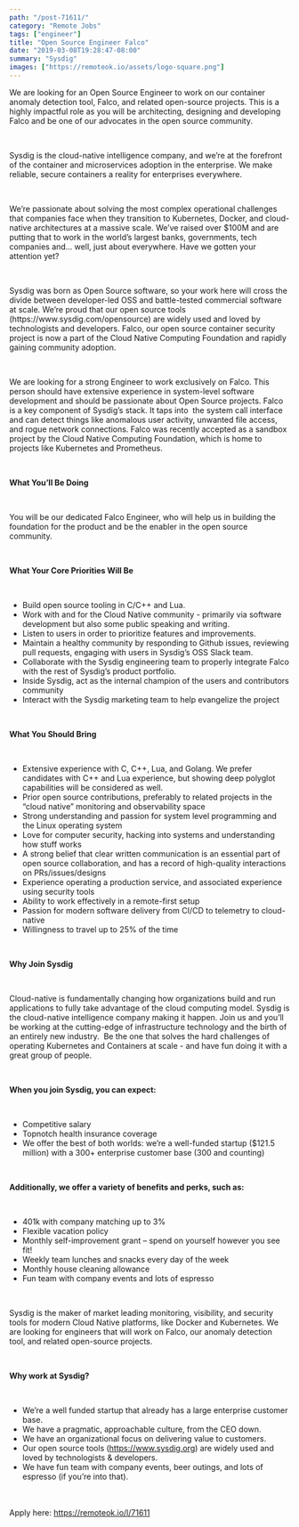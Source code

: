 ```yaml
---
path: "/post-71611/"
category: "Remote Jobs"
tags: ["engineer"]
title: "Open Source Engineer Falco"
date: "2019-03-08T19:28:47-08:00"
summary: "Sysdig"
images: ["https://remoteok.io/assets/logo-square.png"]
---
```


<p>We are looking for an Open Source Engineer to work on our container anomaly detection tool, Falco, and related open-source projects. This is a highly impactful role as you will be architecting, designing and developing Falco and be one of our advocates in the open source community.</p><br /><p>Sysdig is the cloud-native intelligence company, and we&rsquo;re at the forefront of the container and microservices adoption in the enterprise. We make reliable, secure containers a reality for enterprises everywhere.</p><br /><p>We&rsquo;re passionate about solving the most complex operational challenges that companies face when they transition to Kubernetes, Docker, and cloud-native architectures at a massive scale. We&rsquo;ve raised over $100M and are putting that to work in the world&rsquo;s largest banks, governments, tech companies and&hellip; well, just about everywhere. Have we gotten your attention yet?</p><br /><p>Sysdig was born as Open Source software, so your work here will cross the divide between developer-led OSS and battle-tested commercial software at scale. We&rsquo;re proud that our open source tools (https://www.sysdig.com/opensource) are widely used and loved by technologists and developers. Falco, our open source container security project is now a part of the Cloud Native Computing Foundation and rapidly gaining community adoption.</p><br /><p>We are looking for a strong Engineer to work exclusively on Falco. This person should have extensive experience in system-level software development and should be passionate about Open Source projects. Falco is a key component of Sysdig&rsquo;s stack. It taps into &nbsp;the system call interface and can detect things like anomalous user activity, unwanted file access, and rogue network connections. Falco was recently accepted as a sandbox project by the Cloud Native Computing Foundation, which is home to projects like Kubernetes and Prometheus.</p><br /><p><strong>What You&rsquo;ll Be Doing</strong></p><br /><p>You will be our dedicated Falco Engineer, who will help us in building the foundation for the product and be the enabler in the open source community.</p><br /><p><strong>What Your Core Priorities Will Be</strong></p><br /><ul><li>Build open source tooling in C/C++ and Lua.</li><li>Work with and for the Cloud Native community - primarily via software development but also some public speaking and writing.</li><li>Listen to users in order to prioritize features and improvements.</li><li>Maintain a healthy community by responding to Github issues, reviewing pull requests, engaging with users in Sysdig&rsquo;s OSS Slack team.</li><li>Collaborate with the Sysdig engineering team to properly integrate Falco with the rest of Sysdig&rsquo;s product portfolio.</li><li>Inside Sysdig, act as the internal champion of the users and contributors community</li><li>Interact with the Sysdig marketing team to help evangelize the project</li></ul><br /><p><strong>What You Should Bring</strong></p><br /><ul><li>Extensive experience with C, C++, Lua, and Golang. We prefer candidates with C++ and Lua experience, but showing deep polyglot capabilities will be considered as well.</li><li>Prior open source contributions, preferably to related projects in the &ldquo;cloud native&rdquo; monitoring and observability space</li><li>Strong understanding and passion for system level programming and the Linux operating system</li><li>Love for computer security, hacking into systems and understanding how stuff works</li><li>A strong belief that clear written communication is an essential part of open source collaboration, and has a record of high-quality interactions on PRs/issues/designs</li><li>Experience operating a production service, and associated experience using security tools</li><li>Ability to work effectively in a remote-first setup</li><li>Passion for modern software delivery from CI/CD to telemetry to cloud-native</li><li>Willingness to travel up to 25% of the time</li></ul><br /><p><strong>Why Join Sysdig</strong></p><br /><p>Cloud-native is fundamentally changing how organizations build and run applications to fully take advantage of the cloud computing model. Sysdig is the cloud-native intelligence company making it happen. Join us and you&rsquo;ll be working at the cutting-edge of infrastructure technology and the birth of an entirely new industry. &nbsp;Be the one that solves the hard challenges of operating Kubernetes and Containers at scale - and have fun doing it with a great group of people.</p><br /><p><strong>When you join Sysdig, you can expect:</strong></p><br /><ul><li>Competitive salary</li><li>Topnotch health insurance coverage</li><li>We offer the best of both worlds: we&rsquo;re a well-funded startup ($121.5 million) with a 300+ enterprise customer base (300 and counting)</li></ul><br /><p><strong>Additionally, we offer a variety of benefits and perks, such as:</strong></p><br /><ul><li>401k with company matching up to 3%</li><li>Flexible vacation policy</li><li>Monthly self-improvement grant &ndash; spend on yourself however you see fit!</li><li>Weekly team lunches and snacks every day of the week</li><li>Monthly house cleaning allowance</li><li>Fun team with company events and lots of espresso</li></ul><br /><p>Sysdig is the maker of market leading monitoring, visibility, and security tools for modern Cloud Native platforms, like Docker and Kubernetes. We are looking for engineers that will work on Falco, our anomaly detection tool, and related open-source projects.</p><br /><p><strong>Why work at Sysdig?</strong></p><br /><ul><li>We&rsquo;re a well funded startup that already has a large enterprise customer base.</li><li>We have a pragmatic, approachable culture, from the CEO down.</li><li>We have an organizational focus on delivering value to customers.</li><li>Our open source tools (<a href="https://www.sysdig.org/" rel="nofollow">https://www.sysdig.org</a>) are widely used and loved by technologists &amp; developers.</li><li>We have fun team with company events, beer outings, and lots of espresso (if you&rsquo;re into that).</li></ul>

<br/>
<br/>
Apply here: <A HREF="https://remoteok.io/l/71611">https://remoteok.io/l/71611</A>

